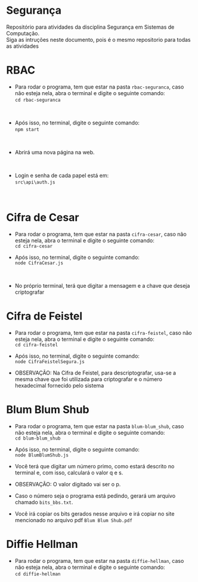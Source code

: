 # Segurança
Repositório para atividades da disciplina Segurança em Sistemas de Computação. <br>
Siga as intruções neste documento, pois é o mesmo repositorio para todas as atividades

# RBAC
* Para rodar o programa, tem que estar na pasta `rbac-seguranca`, caso não esteja nela, abra o terminal e digite o seguinte comando: <br>
`cd rbac-seguranca` <br>
<br>

* Após isso, no terminal, digite o seguinte comando: <br>
`npm start` <br>
<br>

* Abrirá uma nova página na web. <br>
<br>

* Login e senha de cada papel está em: <br>
`src\api\auth.js`
<br>

# Cifra de Cesar
* Para rodar o programa, tem que estar na pasta `cifra-cesar`, caso não esteja nela, abra o terminal e digite o seguinte comando: <br>
`cd cifra-cesar` <br>

* Após isso, no terminal, digite o seguinte comando: <br>
`node CifraCesar.js` <br>
<br>

* No próprio terminal, terá que digitar a mensagem e a chave que deseja criptografar <br>

# Cifra de Feistel
* Para rodar o programa, tem que estar na pasta `cifra-feistel`, caso não esteja nela, abra o terminal e digite o seguinte comando: <br>
`cd cifra-feistel` <br>

* Após isso, no terminal, digite o seguinte comando: <br>
`node CifraFeistelSegura.js` <br>

* OBSERVAÇÃO: Na Cifra de Feistel, para descriptografar, usa-se a mesma chave que foi utilizada para criptografar e o número hexadecimal fornecido pelo sistema <br>

# Blum Blum Shub

* Para rodar o programa, tem que estar na pasta `blum-blum_shub`, caso não esteja nela, abra o terminal e digite o seguinte comando: <br>
`cd blum-blum_shub` <br>

* Após isso, no terminal, digite o seguinte comando: <br>
`node BlumBlumShub.js` <br>

* Você terá que digitar um número primo, como estará descrito no terminal e, com isso, calculará o valor q e s. <br>

* OBSERVAÇÃO: O valor digitado vai ser o p. <br>

* Caso o número seja o programa está pedindo, gerará um arquivo chamado `bits_bbs.txt`. <br>

* Você irá copiar os bits gerados nesse arquivo e irá copiar no site mencionado no arquivo pdf `Blum Blum Shub.pdf` <br>

# Diffie Hellman

* Para rodar o programa, tem que estar na pasta `diffie-hellman`, caso não esteja nela, abra o terminal e digite o seguinte comando: <br>
`cd diffie-hellman` <br>